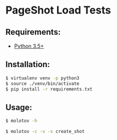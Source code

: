 # PageShot Load Tests

## Requirements:

- [Python 3.5+](https://www.python.org/downloads/)

## Installation:

```sh
$ virtualenv venv -p python3
$ source ./venv/bin/activate
$ pip install -r requirements.txt
```

## Usage:

```sh
$ molotov -h

$ molotov -c -v -s create_shot
```
